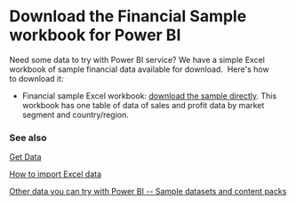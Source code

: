 ﻿<properties
   pageTitle="Download the Financial Sample workbook for Power BI"
   description="Download the Financial Sample workbook for Power BI"
   services="powerbi"
   documentationCenter=""
   authors="mihart"
   manager="mblythe"
   editor=""
   tags=""
   qualityFocus="no"
   qualityDate=""/>

<tags
   ms.service="powerbi"
   ms.devlang="NA"
   ms.topic="article"
   ms.tgt_pltfrm="NA"
   ms.workload="powerbi"
   ms.date="03/23/2016"
   ms.author="mihart"/>
# Download the Financial Sample workbook for Power BI

Need some data to try with Power BI service? We have a simple Excel workbook of sample financial data available for download.  Here's how to download it:

-   Financial sample Excel workbook: [download the sample directly](http://go.microsoft.com/fwlink/?LinkID=521962).
	This workbook has one table of data of sales and profit data by market segment and country/region.

### See also

[Get Data](powerbi-service-get-data.md)

[How to import Excel data](powerbi-service-excel-data.md)

[Other data you can try with Power BI -- Sample datasets and content packs](powerbi-sample-datasets.md)
